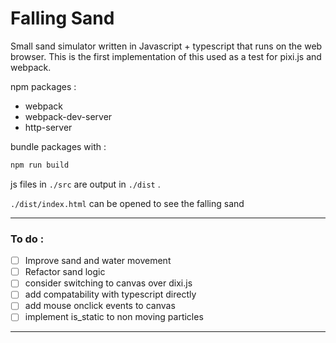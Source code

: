 # Falling Sand

Small sand simulator written in Javascript + typescript that runs on the web browser. This is the first implementation of this used as a test for pixi.js and webpack.

npm packages :

- webpack
- webpack-dev-server
- http-server

bundle packages with :

```bash
npm run build
```

js files in `./src` are output in `./dist` .

`./dist/index.html` can be opened to see the falling sand

---

### To do :

- [ ]  Improve sand and water movement
- [ ]  Refactor sand logic
- [ ]  consider switching to canvas over dixi.js
- [ ]  add compatability with typescript directly
- [ ]  add mouse onclick events to canvas
- [ ]  implement is_static to non moving particles

---